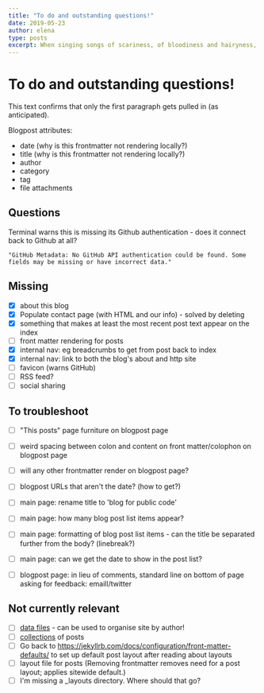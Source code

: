 ```yaml
---
title: "To do and outstanding questions!"
date: 2019-05-23 
author: elena
type: posts
excerpt: When singing songs of scariness, of bloodiness and hairyness, I feel most obligated at this moment to remind you...of the most ferocious beast of all! The murky, blurky stravagall...who's standing. right. behind you.
---
```


# To do and outstanding questions!

This text confirms that only the first paragraph gets pulled in (as anticipated).

Blogpost attributes:
- date (why is this frontmatter not rendering locally?)
- title (why is this frontmatter not rendering locally?)
- author
- category
- tag
- file attachments

## Questions

Terminal warns this is missing its Github authentication - does it connect back to Github at all?

```
"GitHub Metadata: No GitHub API authentication could be found. Some fields may be missing or have incorrect data."
```

## Missing

- [X] about this blog
- [X] Populate contact page (with HTML and our info) - solved by deleting
- [X] something that makes at least the most recent post text appear on the index
- [ ] front matter rendering for posts
- [X] internal nav: eg breadcrumbs to get from post back to index
- [X] internal nav: link to both the blog's about and http site
- [ ] favicon (warns GitHub)
- [ ] RSS feed?
- [ ] social sharing

## To troubleshoot

- [ ] "This posts" page furniture on blogpost page
- [ ] weird spacing between colon and content on front matter/colophon on blogpost page
- [ ] will any other frontmatter render on blogpost page?
- [ ] blogpost URLs that aren't the date? (how to get?)
- [ ] main page: rename title to 'blog for public code'
- [ ] main page: how many blog post list items appear?
- [ ] main page: formatting of blog post list items - can the title be separated further from the body? (linebreak?)
- [ ] main page: can we get the date to show in the post list?
- [ ] blogpost page: in lieu of comments, standard line on bottom of page asking for feedback: emaill/twitter


## Not currently relevant

- [ ] [data files](https://jekyllrb.com/docs/datafiles/) - can be used to organise site by author!
- [ ] [collections](https://jekyllrb.com/docs/collections/) of posts
- [ ] Go back to https://jekyllrb.com/docs/configuration/front-matter-defaults/ to set up default post layout after reading about layouts
- [ ] layout file for posts (Removing frontmatter removes need for a post layout; applies sitewide default.)
- [ ] I'm missing a _layouts directory. Where should that go?